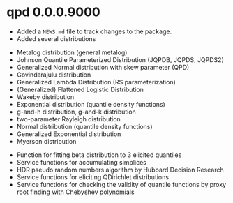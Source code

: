 # qpd 0.0.0.9000

* Added a `NEWS.md` file to track changes to the package.
* Added several distributions 
 - Metalog distribution (general metalog)
 - Johnson Quantile Parameterized Distribution (JQPDB, JQPDS, JQPDS2)
 - Generalized Normal distribution with skew parameter (QPD)
 - Govindarajulu distribution
 - Generalized Lambda Distribution (RS parameterization)
 - (Generalized) Flattened Logistic Distribution
 - Wakeby distribution
 - Exponential distribution (quantile density functions)
 - g-and-h distribution, g-and-k distribution
 - two-parameter Rayleigh distribution
 - Normal distribution (quantile density functions)
 - Generalized Exponential distribution
 - Myerson distribution
* Function for fitting beta distribution to 3 elicited quantiles
* Service functions for accumulating simplices
* HDR pseudo random numbers algorithm by Hubbard Decision Research
* Service functions for eliciting QDirichlet distributions
* Service functions for checking the validity of quantile functions by proxy root finding with Chebyshev polynomials
